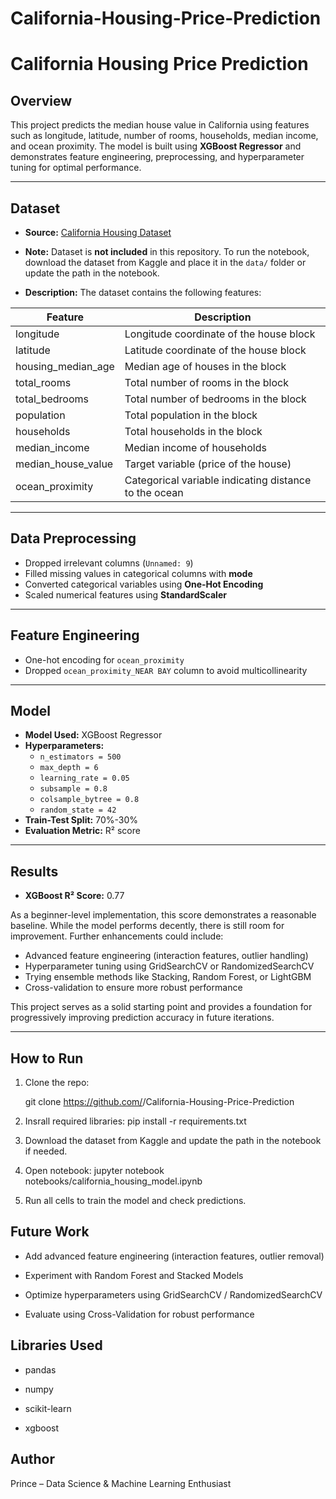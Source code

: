 # California-Housing-Price-Prediction

# California Housing Price Prediction

## Overview
This project predicts the median house value in California using features such as longitude, latitude, number of rooms, households, median income, and ocean proximity. The model is built using **XGBoost Regressor** and demonstrates feature engineering, preprocessing, and hyperparameter tuning for optimal performance.

---

## Dataset
- **Source:** [California Housing Dataset](/kaggle/input/california-house-price-prediction/california_housing_test_1.csv)
- **Note:** Dataset is **not included** in this repository. To run the notebook, download the dataset from Kaggle and place it in the `data/` folder or update the path in the notebook.  

- **Description:** The dataset contains the following features:

| Feature | Description |
|---------|-------------|
| longitude | Longitude coordinate of the house block |
| latitude | Latitude coordinate of the house block |
| housing_median_age | Median age of houses in the block |
| total_rooms | Total number of rooms in the block |
| total_bedrooms | Total number of bedrooms in the block |
| population | Total population in the block |
| households | Total households in the block |
| median_income | Median income of households |
| median_house_value | Target variable (price of the house) |
| ocean_proximity | Categorical variable indicating distance to the ocean |

---

## Data Preprocessing
- Dropped irrelevant columns (`Unnamed: 9`)  
- Filled missing values in categorical columns with **mode**  
- Converted categorical variables using **One-Hot Encoding**  
- Scaled numerical features using **StandardScaler**  

---

## Feature Engineering
- One-hot encoding for `ocean_proximity`  
- Dropped `ocean_proximity_NEAR BAY` column to avoid multicollinearity  

---

## Model
- **Model Used:** XGBoost Regressor
- **Hyperparameters:**
  - `n_estimators = 500`
  - `max_depth = 6`
  - `learning_rate = 0.05`
  - `subsample = 0.8`
  - `colsample_bytree = 0.8`
  - `random_state = 42`
- **Train-Test Split:** 70%-30%  
- **Evaluation Metric:** R² score

---

## Results
- **XGBoost R² Score:** 0.77  

As a beginner-level implementation, this score demonstrates a reasonable baseline. While the model performs decently, there is still room for improvement. Further enhancements could include:

- Advanced feature engineering (interaction features, outlier handling)
- Hyperparameter tuning using GridSearchCV or RandomizedSearchCV
- Trying ensemble methods like Stacking, Random Forest, or LightGBM
- Cross-validation to ensure more robust performance

This project serves as a solid starting point and provides a foundation for progressively improving prediction accuracy in future iterations.

---

## How to Run
1. Clone the repo:

    git clone https://github.com/<your-username>/California-Housing-Price-Prediction

2. Insrall required libraries:
    pip install -r requirements.txt

3. Download the dataset from Kaggle and update the path in the notebook if needed.
4. Open notebook:
    jupyter notebook notebooks/california_housing_model.ipynb

5. Run all cells to train the model and check predictions.

## Future Work

- Add advanced feature engineering (interaction features, outlier removal)

- Experiment with Random Forest and Stacked Models

- Optimize hyperparameters using GridSearchCV / RandomizedSearchCV

- Evaluate using Cross-Validation for robust performance

## Libraries Used

- pandas

- numpy

- scikit-learn

- xgboost

## Author

Prince – Data Science & Machine Learning Enthusiast